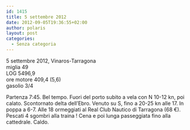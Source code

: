 ```yaml
---
id: 1415
title: 5 settembre 2012
date: 2012-09-05T19:36:55+02:00
author: polaris
layout: post
categories:
  - Senza categoria
---
```

5 settembre 2012, Vinaros-Tarragona  
miglia 49  
LOG 5496,9  
ore motore 409,4 (5,6)  
gasolio 3/4

Partenza 7:45. Bel tempo. Fuori del porto subito a vela con N 10-12 kn, poi calato. Scontornato delta dell&#8217;Ebro. Venuto su S, fino a 20-25 kn alle 17. In poppa a 6-7. Alle 18 ormeggiati al Real Club Nautico di Tarragona (68 €). Pescati 4 sgombri alla traina ! Cena e poi lunga passeggiata fino alla cattedrale. Caldo.